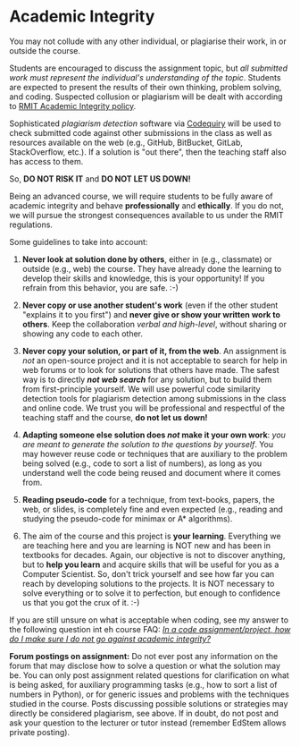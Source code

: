 # Academic Integrity

You may not collude with any other individual, or plagiarise their work, in or outside the course.

Students are encouraged to discuss the assignment topic, but _all submitted work must represent the individual's understanding of the topic_.  Students are expected to present the results of their own thinking, problem solving, and coding. Suspected collusion or plagiarism will be dealt with according to [RMIT Academic Integrity policy](https://www.rmit.edu.au/students/student-essentials/rights-and-responsibilities/academic-integrity).

Sophisticated _plagiarism detection_ software via [Codequiry](https://codequiry.com/) will be used to check submitted code against other submissions in the class as well as resources available on the web (e.g., GitHub, BitBucket, GitLab, StackOverflow, etc.). If a solution is "out there", then the teaching staff also has access to them.

So, **DO NOT RISK IT** and **DO NOT LET US DOWN!**

Being an advanced course, we will require students to be fully aware of academic integrity and behave **professionally** and **ethically**. If you do not, we will pursue the  strongest consequences available to us under the RMIT regulations.

Some guidelines to take into account:

1. **Never look at solution done by others**, either in (e.g., classmate) or outside (e.g., web) the course. They have already done the learning to develop their skills and knowledge, this is your opportunity! If you refrain from this behavior, you are safe. :-)

2. **Never copy or use another student's work** (even if the other student "explains it to you first") and **never give or show your written work to others**. Keep the collaboration _verbal and high-level_, without sharing or showing any code to each other.

3. **Never copy your solution, or part of it, from the web**. An assignment is _not_ an open-source project and it is not acceptable to search for help in web forums or to look for solutions that others have made. The safest way is to directly _**not web search**_ for any solution, but to build them from first-principle yourself. We will use powerful code similarity detection tools for plagiarism detection among submissions in the class and online code. We trust you will be professional and respectful of the teaching staff and the course, **do not let us down!**

4. **Adapting someone else solution does _not_ make it your own work**: _you are meant to generate the solution to the questions by yourself_. You may however reuse code or techniques that are auxiliary to the problem being solved (e.g., code to sort a list of numbers), as long as you understand well the code being reused and document where it comes from.

5. **Reading pseudo-code** for a technique, from text-books, papers, the web, or slides, is completely fine and even expected (e.g., reading and studying the pseudo-code for minimax or A* algorithms).

6. The aim of the course and this project is **your learning**. Everything we are teaching here and you are learning is NOT new and has been in textbooks for decades. Again, our objective is not to discover anything, but to **help you learn** and acquire skills that will be useful for you as a Computer Scientist. So, don't trick yourself and see how far you can reach by developing solutions to the projects. It is NOT necessary to solve everything or to solve it to perfection, but enough to confidence us that you got the crux of it. :-)

If you are still unsure on what is acceptable when coding, see my answer to the following question int eh course FAQ: [_In a code assignment/project, how do I make sure I do not go against academic integrity?_](https://github.com/RMIT-COSC1127-1125-AI24/AI24-DOC/blob/main/CODE-INTEGRITY.md)

**Forum postings on assignment:** Do not ever post any information on the forum that may disclose how to solve a question or what the solution may be. You can only post assignment related questions for clarification on what is being asked,   for auxiliary programming tasks (e.g., how to sort a list of numbers in Python), or for generic issues and problems with the techniques studied in the course. Posts  discussing possible solutions or strategies may directly be considered plagiarism, see above. If in doubt, do not post and ask your question to the lecturer or tutor instead (remember EdStem allows private posting).
